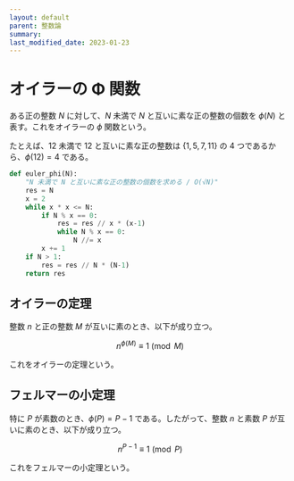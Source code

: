 ```yaml
---
layout: default
parent: 整数論
summary: 
last_modified_date: 2023-01-23
---
```


# オイラーの Φ 関数

ある正の整数 $N$ に対して、$N$ 未満で $N$ と互いに素な正の整数の個数を $\phi(N)$ と表す。これをオイラーの $\phi$ 関数という。

たとえば、$12$ 未満で $12$ と互いに素な正の整数は $\lbrace 1,5,7,11 \rbrace$ の $4$ つであるから、$\phi(12) = 4$ である。

```python
def euler_phi(N):
    "N 未満で N と互いに素な正の整数の個数を求める / O(√N)"
    res = N
    x = 2
    while x * x <= N:
        if N % x == 0:
            res = res // x * (x-1)
            while N % x == 0:
                N //= x
        x += 1
    if N > 1:
        res = res // N * (N-1)
    return res
```

## オイラーの定理

整数 $n$ と正の整数 $M$ が互いに素のとき、以下が成り立つ。

$$n^{\phi(M)} \equiv 1 \pmod M$$

これをオイラーの定理という。

## フェルマーの小定理

特に $P$ が素数のとき、$\phi(P) = P-1$ である。したがって、整数 $n$ と素数 $P$ が互いに素のとき、以下が成り立つ。

$$n^{P-1} \equiv 1 \pmod P$$

これをフェルマーの小定理という。